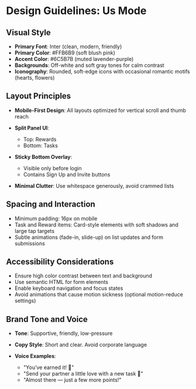 # Design Guidelines: Us Mode

## Visual Style

* **Primary Font**: Inter (clean, modern, friendly)
* **Primary Color**: #FFB6B9 (soft blush pink)
* **Accent Color**: #6C5B7B (muted lavender-purple)
* **Backgrounds**: Off-white and soft gray tones for calm contrast
* **Iconography**: Rounded, soft-edge icons with occasional romantic motifs (hearts, flowers)

## Layout Principles

* **Mobile-First Design**: All layouts optimized for vertical scroll and thumb reach
* **Split Panel UI**:

  * Top: Rewards
  * Bottom: Tasks
* **Sticky Bottom Overlay**:

  * Visible only before login
  * Contains Sign Up and Invite buttons
* **Minimal Clutter**: Use whitespace generously, avoid crammed lists

## Spacing and Interaction

* Minimum padding: 16px on mobile
* Task and Reward items: Card-style elements with soft shadows and large tap targets
* Subtle animations (fade-in, slide-up) on list updates and form submissions

## Accessibility Considerations

* Ensure high color contrast between text and background
* Use semantic HTML for form elements
* Enable keyboard navigation and focus states
* Avoid animations that cause motion sickness (optional motion-reduce settings)

## Brand Tone and Voice

* **Tone**: Supportive, friendly, low-pressure
* **Copy Style**: Short and clear. Avoid corporate language
* **Voice Examples**:

  * "You’ve earned it! 🎉"
  * "Send your partner a little love with a new task 💖"
  * "Almost there — just a few more points!"
